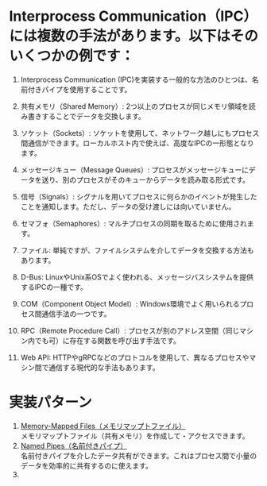 ﻿
# Interprocess Communication（IPC）には複数の手法があります。以下はそのいくつかの例です：
1. Interprocess Communication (IPC)を実装する一般的な方法のひとつは、名前付きパイプを使用することです。

1. 共有メモリ（Shared Memory）: 2つ以上のプロセスが同じメモリ領域を読み書きすることでデータを交換します。

1. ソケット（Sockets）: ソケットを使用して、ネットワーク越しにもプロセス間通信ができます。ローカルホスト内で使えば、高度なIPCの一形態となります。

1. メッセージキュー（Message Queues）: プロセスがメッセージキューにデータを送り、別のプロセスがそのキューからデータを読み取る形式です。

1. 信号（Signals）: シグナルを用いてプロセスに何らかのイベントが発生したことを通知します。ただし、データの受け渡しには向いていません。

1. セマフォ（Semaphores）: マルチプロセスの同期を取るために使用されます。

1. ファイル: 単純ですが、ファイルシステムを介してデータを交換する方法もあります。

1. D-Bus: LinuxやUnix系OSでよく使われる、メッセージバスシステムを提供するIPCの一種です。

1. COM（Component Object Model）: Windows環境でよく用いられるプロセス間通信手法の一つです。

1. RPC（Remote Procedure Call）: プロセスが別のアドレス空間（同じマシン内でも可）に存在する関数を呼び出す手法です。

1. Web API: HTTPやgRPCなどのプロトコルを使用して、異なるプロセスやマシン間で通信する現代的な手法もあります。
# 実装パターン
1. [Memory-Mapped Files（メモリマップトファイル）](./Memory-MappedFiles)  
メモリマップトファイル（共有メモリ）を作成して・アクセスできます。
1. [Named Pipes（名前付きパイプ）](./NamedPipes)  
名前付きパイプを介したデータ共有ができます。これはプロセス間で小量のデータを効率的に共有するのに使えます。
1. 